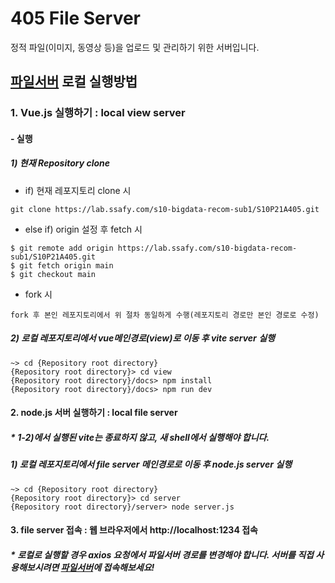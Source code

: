 # 405 File Server

정적 파일(이미지, 동영상 등)을 업로드 및 관리하기 위한 서버입니다.

## [파일서버](http://70.12.246.246:1234) 로컬 실행방법

### 1. Vue.js 실행하기 : local view server

#### - 실행

##### 1) 현재 Repository clone

- if) 현재 레포지토리 clone 시

```
git clone https://lab.ssafy.com/s10-bigdata-recom-sub1/S10P21A405.git
```

- else if) origin 설정 후 fetch 시

```
$ git remote add origin https://lab.ssafy.com/s10-bigdata-recom-sub1/S10P21A405.git
$ git fetch origin main
$ git checkout main
```

- fork 시

```
fork 후 본인 레포지토리에서 위 절차 동일하게 수행(레포지토리 경로만 본인 경로로 수정)
```

##### 2) 로컬 레포지토리에서 vue메인경로(view)로 이동 후 vite server 실행

```
~> cd {Repository root directory}
{Repository root directory}> cd view
{Repository root directory}/docs> npm install
{Repository root directory}/docs> npm run dev
```

#### 2. node.js 서버 실행하기 : local file server

##### \* 1-2)에서 실행된 vite는 종료하지 않고, 새 shell에서 실행해야 합니다.

##### 1) 로컬 레포지토리에서 file server 메인경로로 이동 후 node.js server 실행

```
~> cd {Repository root directory}
{Repository root directory}> cd server
{Repository root directory}/server> node server.js
```

#### 3. file server 접속 : 웹 브라우저에서 http://localhost:1234 접속

##### \* 로컬로 실행할 경우 axios 요청에서 파일서버 경로를 변경해야 합니다. 서버를 직접 사용해보시려면 [파일서버](http://70.12.246.246:1234)에 접속해보세요!
